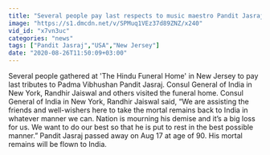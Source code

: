 ```yaml
---
title: "Several people pay last respects to music maestro Pandit Jasraj in USA\u2019s New Jersey"
image: "https://s1.dmcdn.net/v/SPMuq1VEz37d89ZNZ/x240"
vid_id: "x7vn3uc"
categories: "news"
tags: ["Pandit Jasraj","USA","New Jersey"]
date: "2020-08-26T11:50:09+03:00"
---
```

Several people gathered at 'The Hindu Funeral Home' in New Jersey to pay last tributes to Padma Vibhushan Pandit Jasraj. Consul General of India in New York, Randhir Jaiswal and others visited the funeral home. Consul General of India in New York, Randhir Jaiswal said, “We are assisting the friends and well-wishers here to take the mortal remains back to India in whatever manner we can. Nation is mourning his demise and it’s a big loss for us. We want to do our best so that he is put to rest in the best possible manner.” Pandit Jasraj passed away on Aug 17 at age of 90. His mortal remains will be flown to India.
